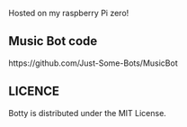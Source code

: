 Hosted on my raspberry Pi zero!

<h2> Music Bot code </h2>
https://github.com/Just-Some-Bots/MusicBot

<h2> LICENCE</h2>
<p>
Botty is distributed under the MIT License.
